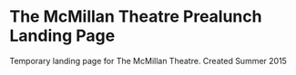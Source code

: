 # The McMillan Theatre Prealunch Landing Page
Temporary landing page for The McMillan Theatre.
Created Summer 2015
